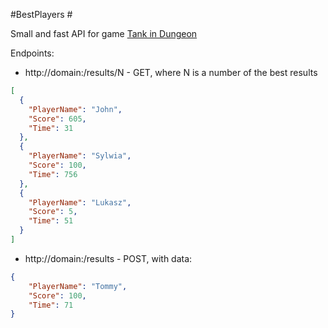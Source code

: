 #BestPlayers #

Small and fast API for game [Tank in Dungeon](https://github.com/MrJaqbq/LudumDare36)

Endpoints: 
* http://domain:/results/N - GET, where N is a number of the best results
```json
[
  {
    "PlayerName": "John",
    "Score": 605,
    "Time": 31
  },
  {
    "PlayerName": "Sylwia",
    "Score": 100,
    "Time": 756
  },
  {
    "PlayerName": "Lukasz",
    "Score": 5,
    "Time": 51
  }
]
```

* http://domain:/results - POST, with data:

```json
{
    "PlayerName": "Tommy",
    "Score": 100,
    "Time": 71
}
```